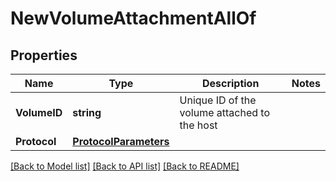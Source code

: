 # NewVolumeAttachmentAllOf

## Properties

Name | Type | Description | Notes
------------ | ------------- | ------------- | -------------
**VolumeID** | **string** | Unique ID of the volume attached to the host | 
**Protocol** | [**ProtocolParameters**](ProtocolParameters.md) |  | 

[[Back to Model list]](../README.md#documentation-for-models) [[Back to API list]](../README.md#documentation-for-api-endpoints) [[Back to README]](../README.md)


